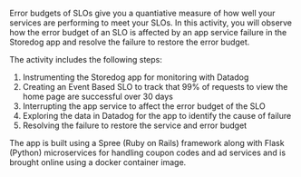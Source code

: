 Error budgets of SLOs give you a quantiative measure of how well your services are performing to meet your SLOs. In this activity, you will observe how the error budget of an SLO is affected by an app service failure in the Storedog app and resolve the failure to restore the error budget.

The activity includes the following steps:
1. Instrumenting the Storedog app for monitoring with Datadog 
2. Creating an Event Based SLO to track that 99% of requests to view the home page are successful over 30 days 
3. Interrupting the app service to affect the error budget of the SLO
4. Exploring the data in Datadog for the app to identify the cause of failure 
5. Resolving the failure to restore the service and error budget

The app is built using a Spree (Ruby on Rails) framework along with Flask (Python) microservices for handling coupon codes and ad services and is brought online using a docker container image.